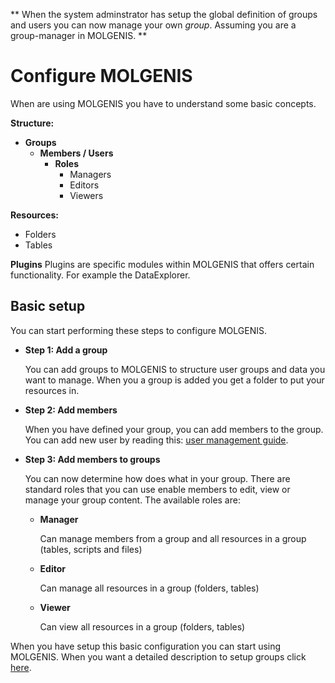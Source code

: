 **
When the system adminstrator has setup the global definition of groups and users you can now manage your own *group*. Assuming you are a group-manager in MOLGENIS.
**

# Configure MOLGENIS
When are using MOLGENIS you have to understand some basic concepts.

**Structure:**
* **Groups**
  * **Members / Users**
    * **Roles**
      * Managers
      * Editors
      * Viewers
  
**Resources:**
* Folders
* Tables

**Plugins**
Plugins are specific modules within MOLGENIS that offers certain functionality. For example the DataExplorer. 

## Basic setup
You can start performing these steps to configure MOLGENIS.

- **Step 1: Add a group**
  
  You can add groups to MOLGENIS to structure user groups and data you want to manage. When you a group is added you get a folder to put your resources in.
  
- **Step 2: Add members**
  
  When you have defined your group, you can add members to the group. You can add new user by reading this: [user management guide](guide-user-management.md).

- **Step 3: Add members to groups** 

  You can now determine how does what in your group. There are standard roles that you can use enable members to edit, view or manage your group content.
  The available roles are:
  - **Manager**
    
    Can manage members from a group and all resources in a group (tables, scripts and files)
    
  - **Editor**
  
    Can manage all resources in a group (folders, tables)
    
  - **Viewer**
  
    Can view all resources in a group (folders, tables)

When you have setup this basic configuration you can start using MOLGENIS. When you want a detailed description to setup groups click [here](admin-features/guide-ref-security.md).


